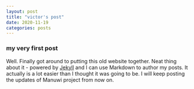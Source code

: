 ```yaml
---
layout: post
title: "victor's post"
date: 2020-11-19
categories: posts
---
```


### my very first post

Well. Finally got around to putting this old website together. Neat thing about it - powered by [Jekyll](http://jekyllrb.com) and I can use Markdown to author my posts. It actually is a lot easier than I thought it was going to be. I will keep posting the updates of Manuwi project from now on.
